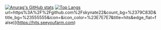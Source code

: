 [![Anurag's GitHub stats](https://github-readme-stats.vercel.app/api?username=skynate22&theme=dark)](https://github.com/anuraghazra/github-readme-stats)
[![Top Langs](https://github-readme-stats.vercel.app/api/top-langs/?username=skynate22&layout=compact&exclude_repo=&theme=dark)](https://github.com/anuraghazra/github-readme-stats)
url=https%3A%2F%2Fgithub.com%2Fskynate22&count_bg=%2379C83D&title_bg=%23555555&icon=&icon_color=%23E7E7E7&title=hits&edge_flat=false)](https://hits.seeyoufarm.com)
